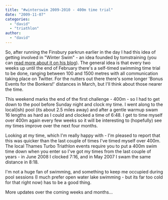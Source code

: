```yaml
---
title: "#winterswim 2009-2010 - 400m time trial"
date: "2009-11-07"
categories: 
  - "david"
  - "triathlon"
author: 
  - "david"
---
```


So, after running the Finsbury parkrun earlier in the day I had this idea of getting involved in "Winter Swim" - an idea founded by tomstraining (you can [read more about it on his blog](http://tomandh.blogspot.com/2009/11/winter-swim.html)). The general idea is that every two weeks up until the end of February there's a self-timed swimming time trial to be done, ranging between 100 and 1500 metres with all communication taking place on Twitter. For the nutters out there there's some longer 'Bonus Events for the Bonkers!' distances in March, but I'll think about those nearer the time.

This weekend marks the end of the first challenge - 400m - so I had to get down to the pool before Sunday night and clock my time. I went along to the local(ish) pool (its about 2.5 miles away) and after a gentle warmup swam 16 lengths as hard as I could and clocked a time of 6:48. I get to time myself over 400m again every few weeks so it will be interesting to (hopefully) see my times improve over the next four months.

Looking at my time, which I'm really happy with - I'm pleased to report that this was quicker than the last couple of times I've timed myself over 400m. The local Thames Turbo Triathlon events require you to put a 400m swim time down when you enter so I've got my times from the last couple of years - in June 2008 I clocked 7:16, and in May 2007 I swam the same distance in 8:18.

I'm not a huge fan of swimming, and something to keep me occupied during pool sessions (I much prefer open water lake swimming - but its far too cold for that right now) has to be a good thing.

More updates over the coming weeks and months...
